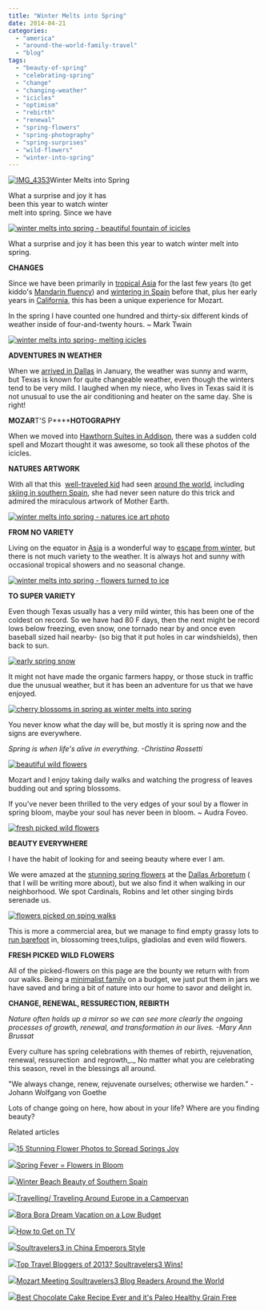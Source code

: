 ```yaml
---
title: "Winter Melts into Spring"
date: 2014-04-21
categories: 
  - "america"
  - "around-the-world-family-travel"
  - "blog"
tags: 
  - "beauty-of-spring"
  - "celebrating-spring"
  - "change"
  - "changing-weather"
  - "icicles"
  - "optimism"
  - "rebirth"
  - "renewal"
  - "spring-flowers"
  - "spring-photography"
  - "spring-surprises"
  - "wild-flowers"
  - "winter-into-spring"
---
```


[![IMG_4353](https://pub-ac94b3f306b24c0dba4238943c97f2e1.r2.dev/6a00e5502a9507883301a3fcf0b049970b.jpg "IMG_4353")](https://pub-ac94b3f306b24c0dba4238943c97f2e1.r2.dev/6a00e5502a9507883301a3fcf0b049970b.jpg)Winter Melts into Spring  
  
What a surprise and joy it has  
been this year to watch winter  
melt into spring. Since we have

<!--more-->  
  
[![winter melts into spring - beautiful fountain of icicles ](https://pub-ac94b3f306b24c0dba4238943c97f2e1.r2.dev/6a00e5502a9507883301a511a3e23f970c.png "winter melts into spring - beautiful fountain of icicles ")](https://pub-ac94b3f306b24c0dba4238943c97f2e1.r2.dev/6a00e5502a9507883301a511a3e23f970c.png)  
  
What a surprise and joy it has been this year to watch winter melt into spring.  
  
**CHANGES**  
  
Since we have been primarily in [tropical Asia](http://soultravelers3new.local/2011/01/tropical-winter-home-in-penang-malaysia-location-indenpendent-digital-nomad-long-term-travel-tips-.html "tropical Asia winter home") for the last few years (to get kiddo's [Mandarin fluency](http://soultravelers3new.local/2013/06/fluent-mandarin.html "fluent in Mandarin")) and [wintering in Spain](http://soultravelers3new.local/2009/11/lifestyle-design-a-winter-in-spain-extendedtravel-digitalnomad-miniretirement-4hww-travel.html "wintering in Spain") before that, plus her early years in [California](http://soultravelers3new.local/2014/01/california-winter-beach-escape-.html "California winter beach escape"), this has been a unique experience for Mozart.  
  

In the spring I have counted one hundred and thirty-six different kinds of weather inside of four-and-twenty hours. ~ Mark Twain

[![winter melts into spring- melting icicles](https://pub-ac94b3f306b24c0dba4238943c97f2e1.r2.dev/6a00e5502a9507883301a73daef1c5970d.png "winter melts into spring- melting icicles")](https://pub-ac94b3f306b24c0dba4238943c97f2e1.r2.dev/6a00e5502a9507883301a73daef1c5970d.png)  
  
**ADVENTURES IN WEATHER**  
  
When we [arrived in Dallas](http://soultravelers3new.local/2014/02/dallas-luxury-resort-arriving-to-big-d-in-style.html "Dallas resort Four Seasons Hotel") in January, the weather was sunny and warm, but Texas is known for quite changeable weather, even though the winters tend to be very mild. I laughed when my niece, who lives in Texas said it is not unusual to use the air conditioning and heater on the same day. She is right!  
  
**MOZAR**T'S P******HOTOGRAPHY**  
  
When we moved into [Hawthorn Suites in Addison](http://soultravelers3new.local/2014/02/best-extended-stay-hotel-in-dallas-hawthorn-suites-addison-galleria.html "Hawthorn Suites Addison - extended stay hotel"), there was a sudden cold spell and Mozart thought it was awesome, so took all these photos of the icicles.  
  
**NATURES ARTWORK**  
  
With all that this  [well-traveled kid](http://soultravelers3new.local/2013/09/the-most-well-traveled-child-in-the-whole-world.html "Mozart  is most well -traveled kid in the world") had seen [around the world](http://soultravelers3new.local/2013/09/why-travel-with-kids-kid-traveling-the-world-for-8-years-tells.html "around-the-world kid Mozart traveling the world for 8 plus years"), including [skiing in southern Spain](http://soultravelers3new.local/2012/12/skiing-in-southern-spain.html "skiing in southern Spain"), she had never seen nature do this trick and admired the miraculous artwork of Mother Earth.  
  
[![winter melts into spring - natures ice art photo](https://pub-ac94b3f306b24c0dba4238943c97f2e1.r2.dev/6a00e5502a9507883301a3fcf434ad970b.png "winter melts into spring - natures ice art photo")](https://pub-ac94b3f306b24c0dba4238943c97f2e1.r2.dev/6a00e5502a9507883301a3fcf434ad970b.png)  
  
**FROM NO VARIETY**  
  
Living on the equator in [Asia](http://soultravelers3new.local/asia/ "Asia travel tips") is a wonderful way to [escape from winter](http://soultravelers3new.local/2013/02/escaping-winter-in-tropical-asia.html "tropical escape from winter"), but there is not much variety to the weather. It is always hot and sunny with occasional tropical showers and no seasonal change.  
  
[![winter melts into spring - flowers turned to ice](https://pub-ac94b3f306b24c0dba4238943c97f2e1.r2.dev/6a00e5502a9507883301a73daef221970d.png "winter melts into spring - flowers turned to ice")](https://pub-ac94b3f306b24c0dba4238943c97f2e1.r2.dev/6a00e5502a9507883301a73daef221970d.png)  
  
**TO SUPER VARIETY**  
  
Even though Texas usually has a very mild winter, this has been one of the coldest on record. So we have had 80 F days, then the next might be record lows below freezing, even snow, one tornado near by and once even baseball sized hail nearby- (so big that it put holes in car windshields), then back to sun.  
  
[![early spring snow](https://pub-ac94b3f306b24c0dba4238943c97f2e1.r2.dev/6a00e5502a9507883301a73daef24d970d.png "early spring snow")](https://pub-ac94b3f306b24c0dba4238943c97f2e1.r2.dev/6a00e5502a9507883301a73daef24d970d.png)  
  
It might not have made the organic farmers happy, or those stuck in traffic due the unusual weather, but it has been an adventure for us that we have enjoyed.  
  
[![cherry blossoms in spring as winter melts into spring](https://pub-ac94b3f306b24c0dba4238943c97f2e1.r2.dev/6a00e5502a9507883301a511a3e2f2970c.png "cherry blossoms in spring as winter melts into spring")](https://pub-ac94b3f306b24c0dba4238943c97f2e1.r2.dev/6a00e5502a9507883301a511a3e2f2970c.png)  
  
You never know what the day will be, but mostly it is spring now and the signs are everywhere.  
  
  
_Spring is when life's alive in everything._ _\-Christina Rossetti_  
  
  
[![beautiful wild flowers](https://pub-ac94b3f306b24c0dba4238943c97f2e1.r2.dev/6a00e5502a9507883301a511a3e30c970c.png "beautiful wild flowers")](https://pub-ac94b3f306b24c0dba4238943c97f2e1.r2.dev/6a00e5502a9507883301a511a3e30c970c.png)  
  
  
Mozart and I enjoy taking daily walks and watching the progress of leaves budding out and spring blossoms.

If you've never been thrilled to the very edges of your soul by a flower in spring bloom, maybe your soul has never been in bloom. ~ Audra Foveo.

  
[![fresh picked wild flowers](https://pub-ac94b3f306b24c0dba4238943c97f2e1.r2.dev/6a00e5502a9507883301a73daef2a9970d.png "fresh picked wild flowers")](https://pub-ac94b3f306b24c0dba4238943c97f2e1.r2.dev/6a00e5502a9507883301a73daef2a9970d.png)  
  
**BEAUTY EVERYWHERE**  
  
I have the habit of looking for and seeing beauty where ever I am.  
  
We were amazed at the [stunning spring flowers](http://soultravelers3new.local/2014/03/15-stunning-flower-photos-to-spread-springs-joy.html "stunning flowers") at the [Dallas Arboretum](http://www.dallasarboretum.org/ "dallas arboretum") ( that I will be writing more about), but we also find it when walking in our neighborhood. We spot Cardinals, Robins and let other singing birds serenade us.  
  
[![flowers picked on sping walks](https://pub-ac94b3f306b24c0dba4238943c97f2e1.r2.dev/6a00e5502a9507883301a511a3e32b970c.png "flowers picked on sping walks")](https://pub-ac94b3f306b24c0dba4238943c97f2e1.r2.dev/6a00e5502a9507883301a511a3e32b970c.png)  
  
This is more a commercial area, but we manage to find empty grassy lots to [run barefoot](http://soultravelers3new.local/2013/08/grounding-earthing-nature-better-health.html "grounding, earthing, barefooting") in, blossoming trees,tulips, gladiolas and even wild flowers.  
  
**FRESH PICKED WILD FLOWERS**  
  
All of the picked-flowers on this page are the bounty we return with from our walks. Being a [minimalist family](http://soultravelers3new.local/2011/08/minimalist-living-family-travel-lifestyle-books.html "minimalist family") on a budget, we just put them in jars we have saved and bring a bit of nature into our home to savor and delight in.  
  
**CHANGE, RENEWAL, RESSURECTION, REBIRTH**  
  
_Nature often holds up a mirror so we can see more clearly the ongoing processes of growth, renewal, and transformation in our lives._ _\-Mary Ann Brussat_  
  
Every culture has spring celebrations with themes of rebirth, rejuvenation, renewal, ressurection  and regrowth_._ No matter what you are celebrating this season, revel in the blessings all around.  
  
"We always change, renew, rejuvenate ourselves; otherwise we harden.” -Johann Wolfgang von Goethe  
  
Lots of change going on here, how about in your life? Where are you finding beauty?  
  

Related articles

[![](http://i.zemanta.com/259927131_80_80.jpg)](http://soultravelers3new.local/2014/03/15-stunning-flower-photos-to-spread-springs-joy.html)[15 Stunning Flower Photos to Spread Springs Joy](http://soultravelers3new.local/2014/03/15-stunning-flower-photos-to-spread-springs-joy.html)

[![](http://i.zemanta.com/80951626_80_80.jpg)](http://soultravelers3new.local/2012/03/spring-fever-flowers-in-bloom.html)[Spring Fever = Flowers in Bloom](http://soultravelers3new.local/2012/03/spring-fever-flowers-in-bloom.html)

[![](http://i.zemanta.com/122660819_80_80.jpg)](http://soultravelers3new.local/2012/11/winter-beach-beauty-of-southern-spain.html)[Winter Beach Beauty of Southern Spain](http://soultravelers3new.local/2012/11/winter-beach-beauty-of-southern-spain.html)

[![](http://i.zemanta.com/101284346_80_80.jpg)](http://soultravelers3new.local/2012/07/travelling-traveling-around-europe-in-a-campervan.html)[Travelling/ Traveling Around Europe in a Campervan](http://soultravelers3new.local/2012/07/travelling-traveling-around-europe-in-a-campervan.html)

[![](http://i.zemanta.com/264138071_80_80.jpg)](http://soultravelers3new.local/2014/04/bora-bora-dream-vacation-on-a-low-budget.html)[Bora Bora Dream Vacation on a Low Budget](http://soultravelers3new.local/2014/04/bora-bora-dream-vacation-on-a-low-budget.html)

[![](http://i.zemanta.com/179328363_80_80.jpg)](http://soultravelers3new.local/2013/06/how-to-get-on-tv.html)[How to Get on TV](http://soultravelers3new.local/2013/06/how-to-get-on-tv.html)

[![](http://i.zemanta.com/130189927_80_80.jpg)](http://soultravelers3new.local/2012/12/soultravelers3-in-china-emperors-style.html)[Soultravelers3 in China Emperors Style](http://soultravelers3new.local/2012/12/soultravelers3-in-china-emperors-style.html)

[![](http://i.zemanta.com/135568483_80_80.jpg)](http://soultravelers3new.local/2013/01/top-travel-bloggers-of-2013-soultravelers3-wins-.html)[Top Travel Bloggers of 2013? Soultravelers3 Wins!](http://soultravelers3new.local/2013/01/top-travel-bloggers-of-2013-soultravelers3-wins-.html)

[![](http://i.zemanta.com/239455677_80_80.jpg)](http://soultravelers3new.local/2014/01/mozart-meeting-soultravelers3-blog-readers-around-the-world.html)[Mozart Meeting Soultravelers3 Blog Readers Around the World](http://soultravelers3new.local/2014/01/mozart-meeting-soultravelers3-blog-readers-around-the-world.html)

[![](http://i.zemanta.com/215357708_80_80.jpg)](http://soultravelers3new.local/2013/10/best-chocolate-cake-recipe-ever-and-its-paleo-healthy-grain-free.html)[Best Chocolate Cake Recipe Ever and it's Paleo Healthy Grain Free](http://soultravelers3new.local/2013/10/best-chocolate-cake-recipe-ever-and-its-paleo-healthy-grain-free.html)
